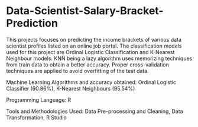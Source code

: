 # Data-Scientist-Salary-Bracket-Prediction
This projects focuses on predicting the income brackets of various data scientist profiles listed on an online job portal. The classification models used for this project are Ordinal Logistic Classification and K-Nearest Neighbour models. KNN being a lazy algorithm uses memorizing techniques from train data to obtain a better accuracy. Proper cross-validation techniques are applied to avoid overfitting of the test data.

Machine Learning Algorithms and accuracy obtained:  Ordinal Logistic Classifier (60.86%), K-Nearest Neighbours  (95.54%)

Programming Language: R

Tools and Methodologies Used: Data Pre-processing and Cleaning, Data Transformation, R Studio
